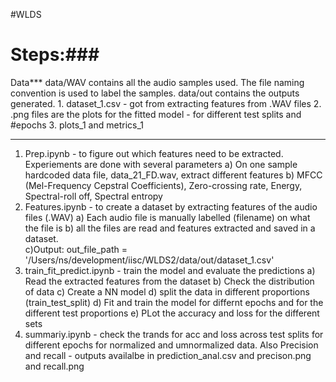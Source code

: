 #WLDS
# Steps:###
Data***
data/WAV contains all the audio samples used. The file naming convention is used to label the samples.
data/out contains the outputs generated.
    1. dataset_1.csv - got from extracting features from .WAV files
    2. .png files are the plots for the fitted model - for different test splits and #epochs
    3. plots_1 and metrics_1
***

1. Prep.ipynb - to figure out which features need to be extracted. Experiements are done with several parameters
        a) On one sample hardcoded data file, data_21_FD.wav, extract different features
        b) MFCC (Mel-Frequency Cepstral Coefficients), Zero-crossing rate, Energy, Spectral-roll off, Spectral entropy  
2. Features.ipynb - to create a dataset by extracting features of the audio files (.WAV)
        a) Each audio file is manually labelled (filename) on what the file is
        b) all the files are read and features extracted and saved in a dataset.  
        c)Output: out_file_path = '/Users/ns/development/iisc/WLDS2/data/out/dataset_1.csv' 
3. train_fit_predict.ipynb - train the model and evaluate the predictions
        a) Read the extracted features from the  dataset
        b) Check the distribution of data
        c) Create a NN model
        d) split the data in different proportions (train_test_split)
        d) Fit and train the model for differnt epochs and for the different test proportions
        e) PLot the accuracy and loss for the different sets
4. summariy.ipynb - check the trands for acc and loss across test splits for different epochs for normalized and umnormalized data. Also Precision and recall - outputs availalbe in  prediction_anal.csv and precison.png and recall.png





